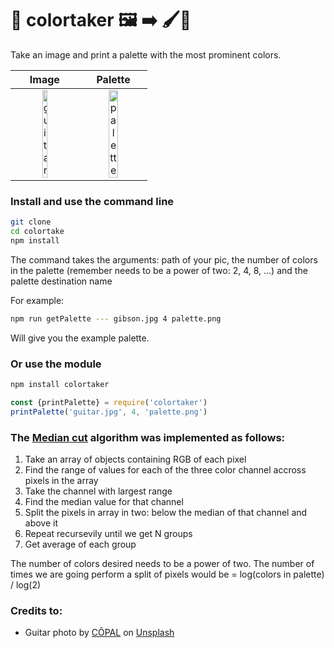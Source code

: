 # 🎨 colortaker 🖼️ ➡️ 🖌️🎨

Take an image and print a palette with the most prominent colors.

<table>
<thead>
<tr>
<th align="center">Image</th>
<th align="center">Palette</th>
</tr>
</thead>
<tbody>
<tr>
<td style="width: 40%;" align="center"><a target="_blank" rel="noopener noreferrer" href="/pabrodez/colortaker/blob/master/guitar.jpg"><img src="/pabrodez/colortaker/raw/master/guitar.jpg" alt="guitar" style="max-width:100%;" width="30%"></a></td>
<td style="width: 40%;" align="center"><a target="_blank" rel="noopener noreferrer" href="/pabrodez/colortaker/blob/master/palette.png"><img src="/pabrodez/colortaker/raw/master/palette.png" alt="palette" style="max-width:100%;" width="40%"></a></td>
</tr>
</tbody>
</table>

### Install and use the command line
```bash 
git clone
cd colortake
npm install
```

The command takes the arguments: path of your pic, the number of colors in the palette (remember needs to be a power of two: 2, 4, 8, ...) and the palette destination name

For example:
```bash
npm run getPalette --- gibson.jpg 4 palette.png
```
Will give you the example palette.

### Or use the module

```bash
npm install colortaker
```

```javascript
const {printPalette} = require('colortaker')
printPalette('guitar.jpg', 4, 'palette.png')
```

### The [Median cut](https://en.wikipedia.org/wiki/Median_cut) algorithm was implemented as follows:
1. Take an array of objects containing RGB of each pixel
2. Find the range of values for each of the three color channel accross pixels in the array
3. Take the channel with largest range
4. Find the median value for that channel
5. Split the pixels in array in two: below the median of that channel and above it
6. Repeat recursevily until we get N groups
7. Get average of each group

The number of colors desired needs to be a power of two. The number of times we are going perform a split of pixels would be = log(colors in palette) / log(2)

### Credits to:
 - <span>Guitar photo by <a href="https://unsplash.com/@copal?utm_source=unsplash&amp;utm_medium=referral&amp;utm_content=creditCopyText">CÔPAL</a> on <a href="https://unsplash.com/s/photos/guitar-gibson?utm_source=unsplash&amp;utm_medium=referral&amp;utm_content=creditCopyText">Unsplash</a></span>